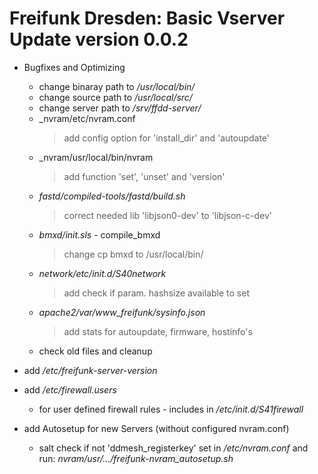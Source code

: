 # Freifunk Dresden: Basic Vserver Update version 0.0.2

* Bugfixes and Optimizing</br>
	- change binaray path to _/usr/local/bin/_
	- change source path to _/usr/local/src/_
	- change server path to _/srv/ffdd-server/_
	- _nvram/etc/nvram.conf
		> add config option for 'install_dir' and 'autoupdate'
	- _nvram/usr/local/bin/nvram
		> add function 'set', 'unset' and 'version'
	- _fastd/compiled-tools/fastd/build.sh_
		> correct needed lib 'libjson0-dev' to 'libjson-c-dev'
	- _bmxd/init.sls_ - compile_bmxd
		> change cp bmxd to /usr/local/bin/
	- _network/etc/init.d/S40network_
		> add check if param. hashsize available to set
	- _apache2/var/www_freifunk/sysinfo.json_
		> add stats for autoupdate, firmware, hostinfo's
	- check old files and cleanup

* add _/etc/freifunk-server-version_

* add _/etc/firewall.users_<br/>
	- for user defined firewall rules - includes in _/etc/init.d/S41firewall_

* add Autosetup for new Servers (without configured nvram.conf)<br/>
	- salt check if not 'ddmesh_registerkey' set in _/etc/nvram.conf_ and run: _nvram/usr/.../freifunk-nvram_autosetup.sh_
